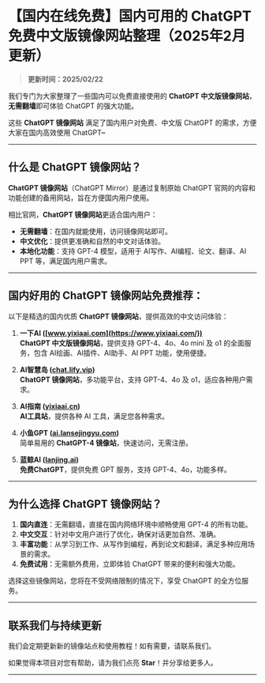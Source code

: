 # 【国内在线免费】国内可用的 ChatGPT 免费中文版镜像网站整理（2025年2月更新）

> **更新时间：2025/02/22**    

我们专门为大家整理了一些国内可以免费直接使用的 **ChatGPT 中文版镜像网站**，**无需翻墙**即可体验 ChatGPT 的强大功能。

这些 **ChatGPT 镜像网站** 满足了国内用户对免费、中文版 ChatGPT 的需求，方便大家在国内高效使用 ChatGPT~

---

## 什么是 ChatGPT 镜像网站？

**ChatGPT 镜像网站**（ChatGPT Mirror）是通过复制原始 ChatGPT 官网的内容和功能创建的备用网站，旨在方便国内用户使用。

相比官网，**ChatGPT 镜像网站**更适合国内用户：

- **无需翻墙**：在国内就能使用，访问镜像网站即可。
- **中文优化**：提供更准确和自然的中文对话体验。
- **本地化功能**：支持 GPT-4 模型，适用于 AI写作、AI编程、论文、翻译、AI PPT 等，满足国内用户需求。

---

## 国内好用的 ChatGPT 镜像网站免费推荐：

以下是精选的国内优质 **ChatGPT 镜像网站**，提供高效的中文访问体验：

1. **一下AI ([www.yixiaai.com](https://www.yixiaai.com/))**  
   **ChatGPT 中文版镜像网站**，提供支持 GPT-4、4o、4o mini 及 o1 的全面服务，包含 AI绘画、AI插件、AI助手、AI PPT 功能，使用便捷。

2. **AI智慧岛 ([chat.lify.vip](https://chat.lify.vip/))**  
   **ChatGPT 镜像网站**，多功能平台，支持 GPT-4、4o 及 o1，适应各种用户需求。

3. **AI指南 ([yixiaai.cn](https://yixiaai.cn/))**  
   **AI工具站**，提供各种 AI 工具，满足您各种需求。

4. **小鱼GPT ([ai.lansejingyu.com](https://ai.lansejingyu.com/))**  
   简单易用的 **ChatGPT-4 镜像站**，快速访问，无需注册。

5. **蓝鲸AI ([lanjing.ai](https://lanjing.ai/))**  
   **免费ChatGPT**，提供免费 GPT 服务，支持 GPT-4、4o，功能多样。

---

## 为什么选择 ChatGPT 镜像网站？

1. **国内直连**：无需翻墙，直接在国内网络环境中顺畅使用 GPT-4 的所有功能。
2. **中文交互**：针对中文用户进行了优化，确保对话更加自然、准确。
3. **丰富功能**：从学习到工作、从写作到编程，再到论文和翻译，满足多种应用场景的需求。
4. **免费试用**：无需额外费用，立即体验 ChatGPT 带来的便利和强大功能。

选择这些镜像网站，您将在不受网络限制的情况下，享受 ChatGPT 的全方位服务。

---

## 联系我们与持续更新

我们会定期更新新的镜像站点和使用教程！如有需要，请联系我们。

如果觉得本项目对您有帮助，请为我们点亮 **Star**！并分享给更多人。

---

